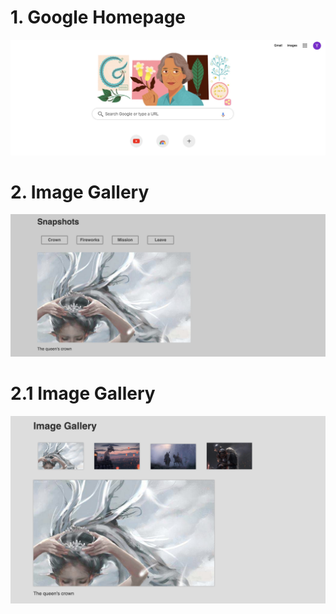 <h1>1. Google Homepage</h1>
<img src="01. Google pages/demo.png" width="800px">
<h1>2. Image Gallery</h1>
<img src="02. Image Gallery/demo.png" width="800px">
<h1>2.1 Image Gallery</h1>
<img src="02.1 Image Gallery/demo.png" width="800px">